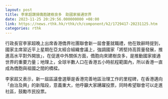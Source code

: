 ```yaml
---
layout: post
title: 李家超讚揚僑胞建樹良多　助國家接通世界
date: 2023-11-25 20:29:56.000000000 +08:00
link: https://news.rthk.hk/rthk/ch/component/k2/1729417-20231125.htm
categories: rthk
---
```


行政長官李家超晚上出席香港僑界社團聯會新一屆會董就職禮，他在致辭時提到，國家主席習近平上星期在亞太經合組織會議上，強調國家「將堅持高質量發展，推進高水平對外開放」，在促進中外關係方面，僑胞向來建樹良多，是推動國家接通世界的重要力量；地理上，全球半數人口在香港五小時航程範圍內，所以香港一直成為僑胞與祖國之間的橋樑。

李家超又表示，新一屆區議會選舉是香港完善地區治理工作的里程碑，在香港邁向「由治及興」的新階段，意義重大，他呼籲大家踴躍投票，同時希望聯會可以走進社區，鼓勵市民投票。
